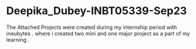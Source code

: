 # Deepika_Dubey-INBT05339-Sep23
The Attached Projects were created during my internship period with ineubytes . where i created two mini and one major project as a part of my learning .
